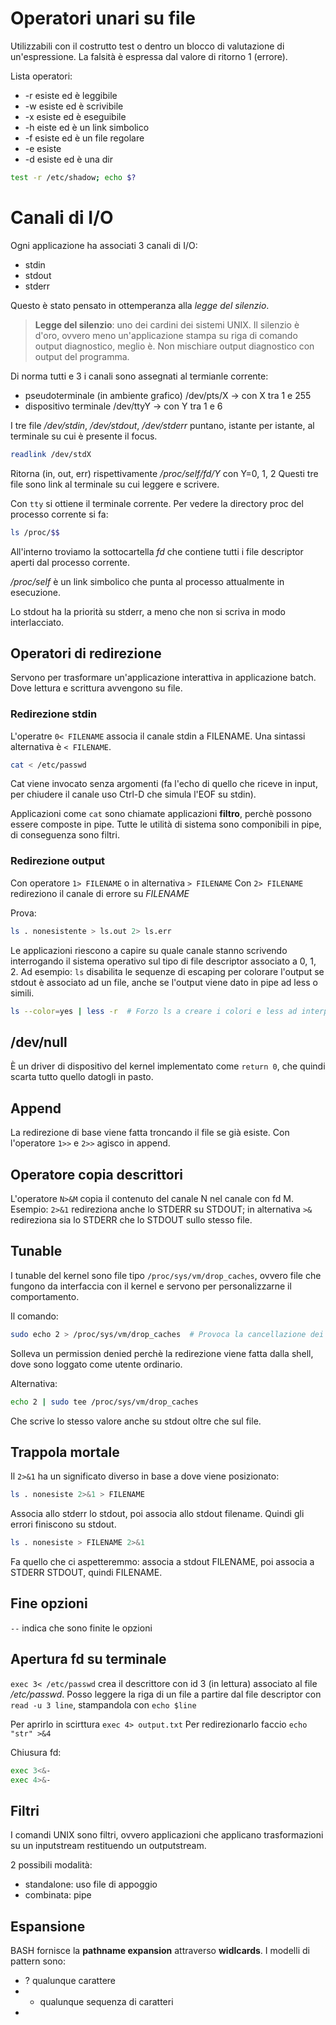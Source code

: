 # Operatori unari su file
Utilizzabili con il costrutto test o dentro un blocco di valutazione di un'espressione.
La falsità è espressa dal valore di ritorno 1 (errore).

Lista operatori:
- -r esiste ed è leggibile
- -w esiste ed è scrivibile
- -x esiste ed è eseguibile
- -h eiste ed è un link simbolico
- -f esiste ed è un file regolare
- -e esiste
- -d esiste ed è una dir

```bash
test -r /etc/shadow; echo $?
```

# Canali di I/O
Ogni applicazione ha associati 3 canali di I/O:
- stdin
- stdout
- stderr

Questo è stato pensato in ottemperanza alla *legge del silenzio*.
> **Legge del silenzio**: uno dei cardini dei sistemi UNIX. Il silenzio è d'oro, ovvero meno un'applicazione stampa su riga di comando output diagnostico, meglio è. Non mischiare output diagnostico con output del programma.

Di norma tutti e 3 i canali sono assegnati al termianle corrente:
- pseudoterminale (in ambiente grafico) /dev/pts/X -> con X tra 1 e 255
- dispositivo terminale /dev/ttyY -> con Y tra 1 e 6

I tre file */dev/stdin*, */dev/stdout*, */dev/stderr* puntano, istante per istante, al terminale su cui è presente il focus.

```bash
readlink /dev/stdX
```
Ritorna (in, out, err) rispettivamente */proc/self/fd/Y* con Y=0, 1, 2
Questi tre file sono link al terminale su cui leggere e scrivere.

Con `tty` si ottiene il terminale corrente. Per vedere la directory proc del processo corrente si fa:
```bash
ls /proc/$$
```
All'interno troviamo la sottocartella *fd* che contiene tutti i file descriptor aperti dal processo corrente.

*/proc/self* è un link simbolico che punta al processo attualmente in esecuzione.

Lo stdout ha la priorità su stderr, a meno che non si scriva in modo interlacciato.

## Operatori di redirezione
Servono per trasformare un'applicazione interattiva in applicazione batch. Dove lettura e scrittura avvengono su file.

### Redirezione stdin
L'operatre `0< FILENAME` associa il canale stdin a FILENAME. Una sintassi alternativa è `< FILENAME`.

```bash
cat < /etc/passwd
```
Cat viene invocato senza argomenti (fa l'echo di quello che riceve in input, per chiudere il canale uso Ctrl-D che simula l'EOF su stdin).

Applicazioni come `cat` sono chiamate applicazioni **filtro**, perchè possono essere composte in pipe. Tutte le utilità di sistema sono componibili in pipe, di conseguenza sono filtri.

### Redirezione output
Con operatore `1> FILENAME` o in alternativa `> FILENAME`
Con `2> FILENAME` redireziono il canale di errore su *FILENAME*

Prova:
```bash
ls . nonesistente > ls.out 2> ls.err
```

Le applicazioni riescono a capire su quale canale stanno scrivendo interrogando il sistema operativo sul tipo di file descriptor associato a 0, 1, 2. Ad esempio: `ls` disabilita le sequenze di escaping per colorare l'output se stdout è associato ad un file, anche se l'output viene dato in pipe ad less o simili.
```bash
ls --color=yes | less -r  # Forzo ls a creare i colori e less ad interpretarli
```

## /dev/null
È un driver di dispositivo del kernel implementato come `return 0`, che quindi scarta tutto quello datogli in pasto.

## Append
La redirezione di base viene fatta troncando il file se già esiste. Con l'operatore `1>>` e `2>>` agisco in append.

## Operatore copia descrittori
L'operatore `N>&M` copia il contenuto del canale N nel canale con fd M.
Esempio: `2>&1` redireziona anche lo STDERR su STDOUT; in alternativa `>&` redireziona sia lo STDERR che lo STDOUT sullo stesso file.

## Tunable
I tunable del kernel sono file tipo `/proc/sys/vm/drop_caches`, ovvero file che fungono da interfaccia con il kernel e servono per personalizzarne il comportamento.

Il comando:
```bash
sudo echo 2 > /proc/sys/vm/drop_caches  # Provoca la cancellazione dei buffer di memoria del Kernel per motivi di efficienza
```
Solleva un permission denied perchè la redirezione viene fatta dalla shell, dove sono loggato come utente ordinario.

Alternativa:
```bash
echo 2 | sudo tee /proc/sys/vm/drop_caches
```
Che scrive lo stesso valore anche su stdout oltre che sul file.

## Trappola mortale
Il `2>&1` ha un significato diverso in base a dove viene posizionato:
```bash
ls . nonesiste 2>&1 > FILENAME
```
Associa allo stderr lo stdout, poi associa allo stdout filename. Quindi gli errori finiscono su stdout.

```bash
ls . nonesiste > FILENAME 2>&1
```
Fa quello che ci aspetteremmo: associa a stdout FILENAME, poi associa a STDERR STDOUT, quindi FILENAME.

## Fine opzioni
`--` indica che sono finite le opzioni

## Apertura fd su terminale
`exec 3< /etc/passwd` crea il descrittore con id 3 (in lettura) associato al file */etc/passwd*.
Posso leggere la riga di un file a partire dal file descriptor con `read -u 3 line`, stampandola con `echo $line`

Per aprirlo in scirttura `exec 4> output.txt`
Per redirezionarlo faccio `echo "str" >&4`

Chiusura fd:
```bash
exec 3<&-
exec 4>&-
```

## Filtri
I comandi UNIX sono filtri, ovvero applicazioni che applicano trasformazioni su un inputstream restituendo un outputstream.

2 possibili modalità:
- standalone: uso file di appoggio
- combinata: pipe

## Espansione
BASH fornisce la **pathname expansion** attraverso **widlcards**. I modelli di pattern sono:
- ? qualunque carattere
- * qualunque sequenza di caratteri
- 